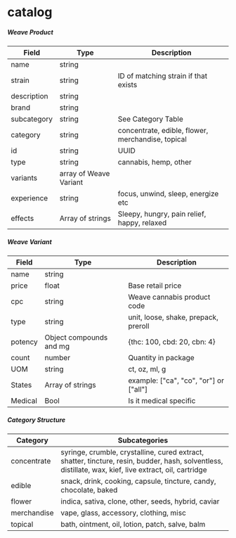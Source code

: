 # catalog

##### Weave Product

| Field       | Type                  | Description                                       |
|-------------|-----------------------|---------------------------------------------------|
| name        | string                |                                                   |
| strain      | string                | ID of matching strain if that exists              |
| description | string                |                                                   |
| brand       | string                |                                                   |
| subcategory | string                | See Category Table                                |
| category    | string                | concentrate, edible, flower, merchandise, topical |
| id          | string                | UUID                                              |
| type        | string                | cannabis, hemp, other                             |
| variants    | array of Weave Variant|                                                   |
| experience  | string                | focus, unwind, sleep, energize etc                |
| effects     | Array of strings      | Sleepy, hungry, pain relief, happy, relaxed       |

##### Weave Variant

| Field     | Type                | Description                                 |
|-----------|---------------------|---------------------------------------------|
| name      | string              |                                             |
| price     | float               | Base retail price                           |
| cpc       | string              | Weave cannabis product code                 |
| type      | string              | unit, loose, shake, prepack, preroll        |
| potency   | Object compounds and mg| {thc: 100, cbd: 20, cbn: 4}              |
| count     | number              | Quantity in package                         |
| UOM       | string              | ct, oz, ml, g                               |
| States    | Array of strings    | example: ["ca", "co", "or"] or ["all"]      |
| Medical   | Bool                | Is it medical specific                      |

##### Category Structure

| Category    | Subcategories                                                                                                           |
|-------------|-------------------------------------------------------------------------------------------------------------------------|
| concentrate | syringe, crumble, crystalline, cured extract, shatter, tincture, resin, budder, hash, solventless, distillate, wax, kief, live extract, oil, cartridge |
| edible      | snack, drink, cooking, capsule, tincture, candy, chocolate, baked                                                      |
| flower      | indica, sativa, clone, other, seeds, hybrid, caviar                                                                     |
| merchandise | vape, glass, accessory, clothing, misc                                                                                  |
| topical     | bath, ointment, oil, lotion, patch, salve, balm   
